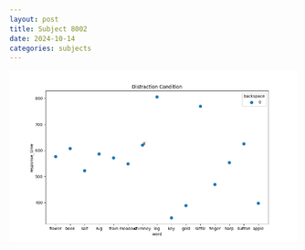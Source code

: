 ```yaml
---
layout: post
title: Subject 8002
date: 2024-10-14
categories: subjects
---
```


![](data/8002/run-13/8002_rt_acc_fuzzy_delay.png)
